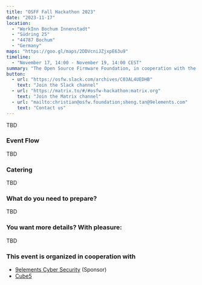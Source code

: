 ```yaml
---
title: "OSFF Fall Hackathon 2023"
date: "2023-11-17"
location:
  - "WorkInn Bochum Innenstadt"
  - "Südring 25"
  - "44787 Bochum"
  - "Germany"
maps: "https://goo.gl/maps/2DDVcniJZjxpE63u9"
timeline:
  - "November 17, 14:00 - November 19, 14:00 CEST"
summary: "The Open Source Firmware Foundation, in cooperation with the coreboot community will organize a three day hackathon. Everyone from the Open-Source Firmware Community is welcome to join!"
button:
  - url: "https://osfw.slack.com/archives/C03AL4UEDHB"
    text: "Join the Slack channel"
  - url: "https://matrix.to/#/#osfw-hackathon:matrix.org"
    text: "Join the Matrix channel"
  - url: "mailto:christian@osfw.foundation;sheng.tan@9elements.com"
    text: "Contact us"
---
```


TBD

### Event Flow

TBD

### Catering

TBD

### What do you need to prepare?

TBD

### You want more details? With pleasure:

TBD

### This event is organized in cooperation with

- [9elements Cyber Security](https://9esec.io) (Sponsor)
- [Cube5](https://cube-five.de/en/)
